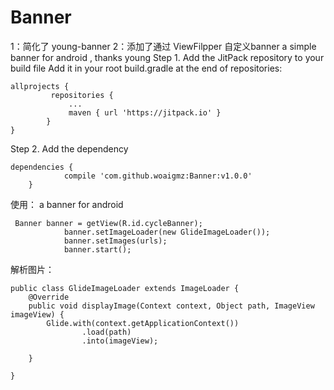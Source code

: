 # Banner
1：简化了 young-banner
2：添加了通过 ViewFilpper 自定义banner
a simple banner for android , thanks young
Step 1. Add the JitPack repository to your build file
Add it in your root build.gradle at the end of repositories:
```
allprojects {
		 repositories {
			 ...
			 maven { url 'https://jitpack.io' }
		}
}
```
 Step 2. Add the dependency
```
dependencies {
	        compile 'com.github.woaigmz:Banner:v1.0.0'
	}
```
 
使用：
a banner for android
```
 Banner banner = getView(R.id.cycleBanner);
            banner.setImageLoader(new GlideImageLoader());
            banner.setImages(urls);
            banner.start();
```
解析图片：
```
public class GlideImageLoader extends ImageLoader {
    @Override
    public void displayImage(Context context, Object path, ImageView imageView) {
        Glide.with(context.getApplicationContext())
                .load(path)
                .into(imageView);

    }

}
```

